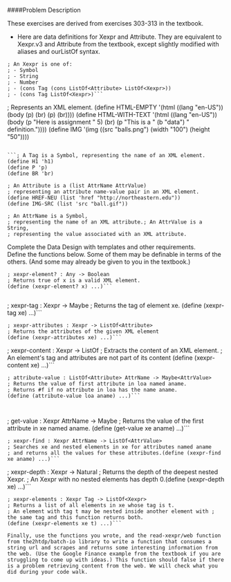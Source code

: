 ####Problem Description

These exercises are derived from exercises 303-313 in the textbook.

 - Here are data definitions for Xexpr and Attribute. They are equivalent to Xexpr.v3 and Attribute from the textbook, except slightly modified with aliases and ourListOf<X> syntax.

```
; An Xexpr is one of:
; - Symbol
; - String
; - Number
; - (cons Tag (cons ListOf<Attribute> ListOf<Xexpr>))
; - (cons Tag ListOf<Xexpr>)```

```
; Represents an XML element.
(define HTML-EMPTY 
	'(html ((lang "en-US")) (body (p) (br) (p) (br))))
(define HTML-WITH-TEXT
  '(html ((lang "en-US")) 
	(body (p "Here is assignment " 5) (br) (p "This is a " (b "data") " definition.")))) (define IMG '(img ((src "balls.png") (width "100") (height "50"))))
```

```; A Tag is a Symbol, representing the name of an XML element. 
(define H1 'h1) 
(define P 'p) 
(define BR 'br)
```

```
; An Attribute is a (list AttrName AttrValue)
; representing an attribute name-value pair in an XML element.
(define HREF-NEU (list 'href "http://northeastern.edu"))
(define IMG-SRC (list 'src "ball.gif"))
```

```
; An AttrName is a Symbol, 
; representing the name of an XML attribute.; An AttrValue is a String, 
; representing the value associated with an XML attribute.
```

Complete the Data Design with templates and other requirements.  
Define the functions below. Some of them may be definable in terms of the others. (And some may already be given to you in the textbook.)  

```
; xexpr-element? : Any -> Boolean
; Returns true of x is a valid XML element.
(define (xexpr-element? x) ...)```


``` 
; xexpr-tag : Xexpr -> Maybe<Tag>
; Returns the tag of element xe.
(define (xexpr-tag xe) ...)```

 
```
; xexpr-attributes : Xexpr -> ListOf<Attribute>
; Returns the attributes of the given XML element
(define (xexpr-attributes xe) ...)```

``` 
; xexpr-content : Xexpr -> ListOf<Xexpr>
; Extracts the content of an XML element.
; An element's tag and attributes are not part of its content
(define (xexpr-content xe) ...)```

``` 
; attribute-value : ListOf<Attribute> AttrName -> Maybe<AttrValue>
; Returns the value of first attribute in loa named aname.
; Returns #f if no attribute in loa has the name aname.
(define (attribute-value loa aname) ...)```

 
```
; get-value : Xexpr AttrName -> Maybe<AttrValue>
; Returns the value of the first attribute in xe named aname.
(define (get-value xe aname) ...)```

```
; xexpr-find : Xexpr AttrName -> ListOf<AttrValue>
; Searches xe and nested elements in xe for attributes named aname
; and returns all the values for these attributes.(define (xexpr-find xe aname) ...)```

```
; xexpr-depth : Xexpr -> Natural
; Returns the depth of the deepest nested Xexpr. 
; An Xexpr with no nested elements has depth 0.(define (xexpr-depth xe) ...)```

``` 
; xexpr-elements : Xexpr Tag -> ListOf<Xexpr>
; Returns a list of all elements in xe whose tag is t.
; An element with tag t may be nested inside another element with ; the same tag and this function returns both.
(define (xexpr-elements xe t) ...)```

Finally, use the functions you wrote, and the read-xexpr/web function from the2htdp/batch-io library to write a function that consumes a string url and scrapes and returns some interesting information from the web. (Use the Google Finance example from the textbook if you are struggling to come up with ideas.) This function should false if there is a problem retrieving content from the web. We will check what you did during your code walk.

